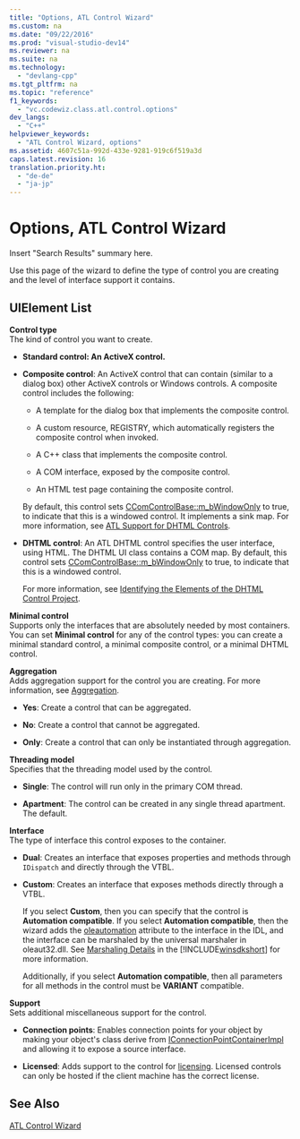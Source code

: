 ```yaml
---
title: "Options, ATL Control Wizard"
ms.custom: na
ms.date: "09/22/2016"
ms.prod: "visual-studio-dev14"
ms.reviewer: na
ms.suite: na
ms.technology: 
  - "devlang-cpp"
ms.tgt_pltfrm: na
ms.topic: "reference"
f1_keywords: 
  - "vc.codewiz.class.atl.control.options"
dev_langs: 
  - "C++"
helpviewer_keywords: 
  - "ATL Control Wizard, options"
ms.assetid: 4607c51a-992d-433e-9281-919c6f519a3d
caps.latest.revision: 16
translation.priority.ht: 
  - "de-de"
  - "ja-jp"
---
```

# Options, ATL Control Wizard
Insert "Search Results" summary here.  
  
 Use this page of the wizard to define the type of control you are creating and the level of interface support it contains.  
  
## UIElement List  
 **Control type**  
 The kind of control you want to create.  
  
-   **Standard control: An ActiveX control.**  
  
-   **Composite control**: An ActiveX control that can contain (similar to a dialog box) other ActiveX controls or Windows controls. A composite control includes the following:  
  
    -   A template for the dialog box that implements the composite control.  
  
    -   A custom resource, REGISTRY, which automatically registers the composite control when invoked.  
  
    -   A C++ class that implements the composite control.  
  
    -   A COM interface, exposed by the composite control.  
  
    -   An HTML test page containing the composite control.  
  
     By default, this control sets [CComControlBase::m_bWindowOnly](../Topic/CComControlBase::m_bWindowOnly.md) to true, to indicate that this is a windowed control. It implements a sink map. For more information, see [ATL Support for DHTML Controls](../VS_csharp/atl-support-for-dhtml-controls.md).  
  
-   **DHTML control**: An ATL DHTML control specifies the user interface, using HTML. The DHTML UI class contains a COM map. By default, this control sets [CComControlBase::m_bWindowOnly](../Topic/CComControlBase::m_bWindowOnly.md) to true, to indicate that this is a windowed control.  
  
     For more information, see [Identifying the Elements of the DHTML Control Project](../VS_csharp/identifying-the-elements-of-the-dhtml-control-project.md).  
  
 **Minimal control**  
 Supports only the interfaces that are absolutely needed by most containers. You can set **Minimal control** for any of the control types: you can create a minimal standard control, a minimal composite control, or a minimal DHTML control.  
  
 **Aggregation**  
 Adds aggregation support for the control you are creating. For more information, see [Aggregation](../VS_csharp/aggregation.md).  
  
-   **Yes**: Create a control that can be aggregated.  
  
-   **No**: Create a control that cannot be aggregated.  
  
-   **Only**: Create a control that can only be instantiated through aggregation.  
  
 **Threading model**  
 Specifies that the threading model used by the control.  
  
-   **Single**: The control will run only in the primary COM thread.  
  
-   **Apartment**: The control can be created in any single thread apartment. The default.  
  
 **Interface**  
 The type of interface this control exposes to the container.  
  
-   **Dual**: Creates an interface that exposes properties and methods through `IDispatch` and directly through the VTBL.  
  
-   **Custom**: Creates an interface that exposes methods directly through a VTBL.  
  
     If you select **Custom**, then you can specify that the control is **Automation compatible**. If you select **Automation compatible**, then the wizard adds the [oleautomation](../VS_csharp/oleautomation.md) attribute to the interface in the IDL, and the interface can be marshaled by the universal marshaler in oleaut32.dll. See [Marshaling Details](http://msdn.microsoft.com/library/windows/desktop/ms692621) in the [!INCLUDE[winsdkshort](../VS_csharp/includes/winsdkshort_md.md)] for more information.  
  
     Additionally, if you select **Automation compatible**, then all parameters for all methods in the control must be **VARIANT** compatible.  
  
 **Support**  
 Sets additional miscellaneous support for the control.  
  
-   **Connection points**: Enables connection points for your object by making your object's class derive from [IConnectionPointContainerImpl](../VS_csharp/iconnectionpointcontainerimpl-class.md) and allowing it to expose a source interface.  
  
-   **Licensed**: Adds support to the control for [licensing](http://msdn.microsoft.com/library/windows/desktop/ms690543). Licensed controls can only be hosted if the client machine has the correct license.  
  
## See Also  
 [ATL Control Wizard](../VS_csharp/atl-control-wizard.md)
